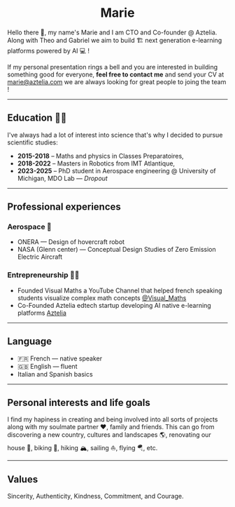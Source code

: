<h1 align="center"> Marie </h1>

Hello there 👋, my name's Marie and I am CTO and Co-founder @ Aztelia. Along with Theo and Gabriel we aim to build 🏗️ next generation e-learning platforms powered by AI 💻 ! 

If my personal presentation rings a bell and you are interested in building something good for everyone, **feel free to contact me** and send your CV at marie@aztelia.com we are always looking for great people to joing the team !


---
## Education 🧑‍🎓
I've always had a lot of interest into science that's why I decided to pursue scientific studies:
- **2015-2018** – Maths and physics in Classes Preparatoires,
- **2018-2022** – Masters in Robotics from IMT Atlantique,
- **2023-2025** – PhD student in Aerospace engineering @ University of Michigan, MDO Lab — *Dropout*

---
## Professional experiences
### Aerospace 🚀
- ONERA — Design of hovercraft robot
- NASA (Glenn center) — Conceptual Design Studies of Zero Emission Electric Aircraft
### Entrepreneurship 👷‍♀️
- Founded Visual Maths a YouTube Channel that helped french speaking students visualize complex math concepts [@Visual_Maths](https://www.youtube.com/@Visual_Maths)
- Co-Founded Aztelia edtech startup developing AI native e-learning platforms [Aztelia](http://aztelia.com)
---
## Language
- 🇫🇷 French — native speaker
- 🇬🇧 English — fluent
- Italian and Spanish basics
---
## Personal interests and life goals
I find my hapiness in creating and being involved into all sorts of projects along with my soulmate partner ❤️, family and friends.
This can go from discovering a new country, cultures and landscapes 🌎, renovating our house 🧱, biking 🚵, hiking 🏔️, sailing ⛵, flying 🪂, etc.

--- 
## Values
Sincerity, Authenticity, Kindness, Commitment, and Courage.


